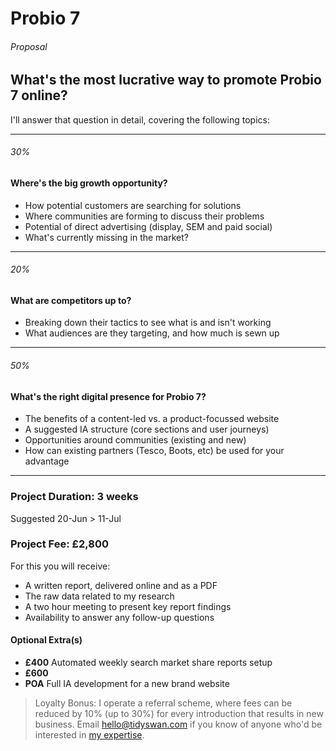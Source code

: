 # Probio 7

###### Proposal

## What's the most lucrative way to promote Probio 7 online?

I'll answer that question in detail, covering the following topics:

---
###### 30%
#### Where's the big growth opportunity?

- How potential customers are searching for solutions
- Where communities are forming to discuss their problems
- Potential of direct advertising (display, SEM and paid social)
- What's currently missing in the market?

---
###### 20%
#### What are competitors up to?

- Breaking down their tactics to see what is and isn't working
- What audiences are they targeting, and how much is sewn up

---
###### 50%
#### What's the right digital presence for Probio 7?

- The benefits of a content-led vs. a product-focussed website
- A suggested IA structure (core sections and user journeys)
- Opportunities around communities (existing and new)
- How can existing partners (Tesco, Boots, etc) be used for your advantage


---

### Project Duration: 3 weeks

Suggested 20-Jun > 11-Jul

### Project Fee: £2,800

For this you will receive:

- A written report, delivered online and as a PDF
- The raw data related to my research
- A two hour meeting to present key report findings
- Availability to answer any follow-up questions

#### Optional Extra(s)

- **£400** Automated weekly search market share reports setup
- **£600** 
- **POA** Full IA development for a new brand website 

> Loyalty Bonus: I operate a referral scheme, where fees can be reduced by 10% (up to 30%) for every introduction that results in new business. Email [hello@tidyswan.com](mailto:hello@tidyswan.com) if you know of anyone who'd be interested in [my expertise](/).
